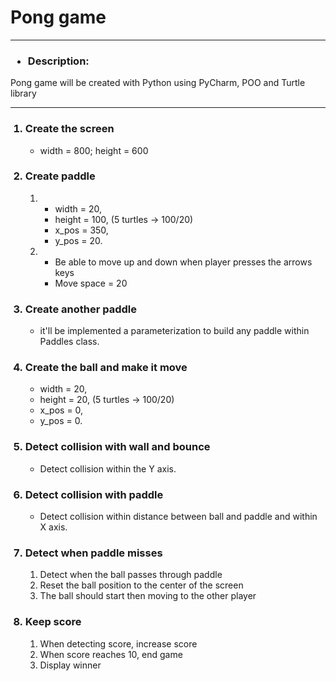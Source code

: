 # Pong game
***
### <ul><li>Description:</li></ul>
Pong game will be created with Python using PyCharm, POO and Turtle library
***
<ol>
    <h3><li>Create the screen</li></h3>
        <ul>
            <li>width = 800; height = 600</li>
        </ul>
    <h3><li>Create paddle</li></h3>
        <ol>
            <li>
                <ul>
                    <li>width = 20,</li>
                    <li>height = 100, (5 turtles -> 100/20)</li>
                    <li>x_pos = 350,</li>
                    <li>y_pos = 20.</li>
                </ul>
            </li>
            <li>
                <ul>
                    <li>Be able to move up and down when player presses the arrows keys</li>
                    <li>Move space = 20</li>
                </ul>
            </li>
        </ol>
    <h3><li>Create another paddle</li></h3>
        <ul>
            <li>it'll be implemented a parameterization to build any paddle within Paddles class.</li>
        </ul>
    <h3><li>Create the ball and make it move</li></h3>
        <ul>
            <li>width = 20,</li>
            <li>height = 20, (5 turtles -> 100/20)</li>
            <li>x_pos = 0,</li>
            <li>y_pos = 0.</li>
        </ul>
    <h3><li>Detect collision with wall and bounce</li></h3>
        <ul>
            <li>Detect collision within the Y axis.</li>
        </ul>
    <h3><li>Detect collision with paddle</li></h3>
        <ul>
            <li>Detect collision within distance between ball and paddle and within X axis.  </li>
        </ul>
    <h3><li>Detect when paddle misses</li></h3>
        <ol>
            <li>Detect when the ball passes through paddle</li>
            <li>Reset the ball position to the center of the screen</li>
            <li>The ball should start then moving to the other player</li>
        </ol>
    <h3><li>Keep score</li></h3>
        <ol>
            <li>When detecting score, increase score</li>
            <li>When score reaches 10, end game</li>
            <li>Display winner</li>
        </ol>
</ol>

